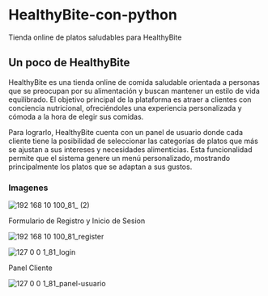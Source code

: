 # HealthyBite-con-python
Tienda online de platos saludables para HealthyBite
## Un poco de HealthyBite
HealthyBite es una tienda online de comida saludable orientada a personas que se preocupan por su alimentación y buscan mantener un estilo de vida equilibrado. El objetivo principal de la plataforma es atraer a clientes con conciencia nutricional, ofreciéndoles una experiencia personalizada y cómoda a la hora de elegir sus comidas.

Para lograrlo, HealthyBite cuenta con un panel de usuario donde cada cliente tiene la posibilidad de seleccionar las categorías de platos que más se ajustan a sus intereses y necesidades alimenticias. Esta funcionalidad permite que el sistema genere un menú personalizado, mostrando principalmente los platos que se adaptan a sus gustos.


### Imagenes

![192 168 10 100_81_ (2)](https://github.com/user-attachments/assets/45c1b9f3-5e92-4d3d-a933-a780eb577309)

Formulario de Registro y Inicio de Sesion

![192 168 10 100_81_register](https://github.com/user-attachments/assets/4d29e947-8667-400d-8c3a-bb44969f2034)

![127 0 0 1_81_login](https://github.com/user-attachments/assets/883428af-401c-4e93-bf42-9e873356f8c1)

Panel Cliente

![127 0 0 1_81_panel-usuario](https://github.com/user-attachments/assets/52912401-fa10-4dc5-9cb2-85e99db4fae0)

